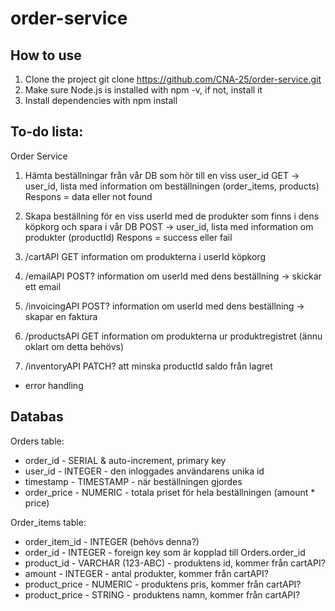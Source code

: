# order-service

## How to use
1. Clone the project git clone https://github.com/CNA-25/order-service.git
2. Make sure Node.js is installed with npm -v, if not, install it
3. Install dependencies with npm install

## To-do lista:
Order Service

1.	Hämta beställningar från vår DB som hör till en viss user_id
GET -> user_id, lista med information om beställningen (order_items, products)
Respons = data eller not found

2.	Skapa beställning för en viss userId med de produkter som finns i dens köpkorg och spara i vår DB
POST -> user_id, lista med information om produkter (productId)
Respons = success eller fail

3.	/cartAPI
GET information om produkterna i userId köpkorg

4.	/emailAPI
POST? information om userId med dens beställning -> skickar ett email

5.	/invoicingAPI
POST? information om userId med dens beställning -> skapar en faktura

6.	/productsAPI
GET information om produkterna ur produktregistret (ännu oklart om detta behövs)

7.	/inventoryAPI
PATCH? att minska productId saldo från lagret

+ error handling

## Databas

Orders table:
- order_id - SERIAL & auto-increment, primary key
- user_id - INTEGER - den inloggades användarens unika id
- timestamp - TIMESTAMP - när beställningen gjordes
- order_price - NUMERIC - totala priset för hela beställningen (amount * price)

Order_items table:
- order_item_id - INTEGER (behövs denna?)
- order_id - INTEGER - foreign key som är kopplad till Orders.order_id
- product_id - VARCHAR (123-ABC) - produktens id, kommer från cartAPI?
- amount - INTEGER - antal produkter, kommer från cartAPI?
- product_price - NUMERIC - produktens pris, kommer från cartAPI?
- product_price - STRING - produktens namn, kommer från cartAPI?
